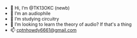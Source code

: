 - 👋 Hi, I’m @TK13OKC (newb)
- 👀 I’m an audiophile
- 🌱 I’m studying circuitry
- 💞️ I’m looking to learn the theory of audio? If that's a thing
- 📫 cptnhowdy6661@gmail.com

<!---
TK13OKC/TK13OKC is a ✨ special ✨ repository because its `README.md` (this file) appears on your GitHub profile.
You can click the Preview link to take a look at your changes.
--->
